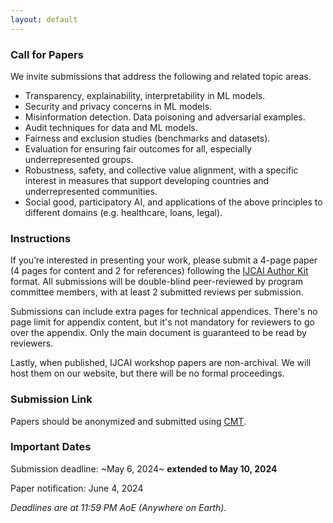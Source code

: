 ```yaml
---
layout: default
---
```


### Call for Papers

We invite submissions that address the following and related topic areas.

- Transparency, explainability, interpretability in ML models.
- Security and privacy concerns in ML models. 
- Misinformation detection. Data poisoning and adversarial examples.
- Audit techniques for data and ML models. 
- Fairness and exclusion studies (benchmarks and datasets).
- Evaluation for ensuring fair outcomes for all, especially underrepresented groups. 
- Robustness, safety, and collective value alignment, with a specific interest in measures that support developing countries and underrepresented communities.
- Social good, participatory AI, and applications of the above principles to different domains (e.g. healthcare, loans, legal).

### Instructions

If you’re interested in presenting your work, please submit a 4-page paper (4 pages for content and 2 for references) following the [IJCAI Author Kit](https://www.ijcai.org/authors_kit) format. All submissions will be double-blind peer-reviewed by program committee members, with at least 2 submitted reviews per submission.

Submissions can include extra pages for technical appendices. There's no page limit for appendix content, but it's not mandatory for reviewers to go over the appendix. Only the main document is guaranteed to be read by reviewers.

Lastly, when published, IJCAI workshop papers are non-archival. We will host them on our website, but there will be no formal proceedings.

### Submission Link

Papers should be anonymized and submitted using [CMT](https://cmt3.research.microsoft.com/TrustAIWorkshop2024).

### Important Dates

Submission deadline: ~May 6, 2024~ **extended to May 10, 2024**

Paper notification: June 4, 2024

*Deadlines are at 11:59 PM AoE (Anywhere on Earth).*
